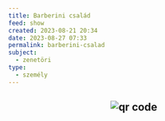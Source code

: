 ```yaml
---
title: Barberini család
feed: show
created: 2023-08-21 20:34
date: 2023-08-27 07:33
permalink: barberini-csalad
subject:
  - zenetöri
type:
  - személy
---
```

## 

## <p style="text-align: center;"><img src="https://chart.googleapis.com/chart?cht=qr&chl=https://notes.andrasdenes.com/barberini-csalad&chs=180x180&choe=UTF-8&chld=L|2" alt="qr code"></p>

